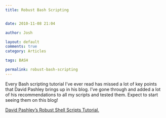 ```yaml
---
title: Robust Bash Scripting


date: 2010-11-08 21:04

author: Josh

layout: default
comments: true
category: Articles

tags: BASH

permalink: robust-bash-scripting
---
```


Every Bash scripting tutorial I’ve ever read has missed a lot of key
points that David Pashley brings up in his blog. I’ve gone through and
added a lot of his recommendations to all my scripts and tested them.
Expect to start seeing them on this blog!

[David Pashley’s Robust Shell Scripts
Tutorial.](http://www.davidpashley.com/articles/writing-robust-shell-scripts.html)
